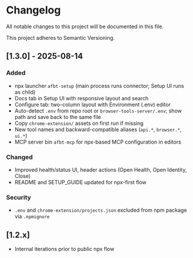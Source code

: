 # Changelog

All notable changes to this project will be documented in this file.

This project adheres to Semantic Versioning.

## [1.3.0] - 2025-08-14
### Added
- npx launcher `afbt-setup` (main process runs connector; Setup UI runs as child)
- Docs tab in Setup UI with responsive layout and search
- Configure tab: two-column layout with Environment (.env) editor
- Auto-detect `.env` from repo root or `browser-tools-server/.env`; show path and save back to the same file
- Copy `chrome-extension/` assets on first run if missing
- New tool names and backward-compatible aliases (`api.*`, `browser.*`, `ui.*`)
- MCP server bin `afbt-mcp` for npx-based MCP configuration in editors

### Changed
- Improved health/status UI, header actions (Open Health, Open Identity, Close)
- README and SETUP_GUIDE updated for npx-first flow

### Security
- `.env` and `chrome-extension/projects.json` excluded from npm package via `.npmignore`

## [1.2.x]
- Internal iterations prior to public npx flow

